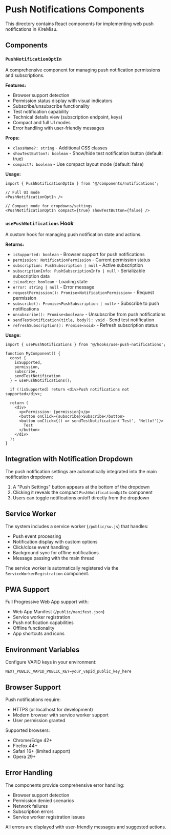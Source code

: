 # Push Notifications Components

This directory contains React components for implementing web push notifications in KireMisu.

## Components

### `PushNotificationOptIn`

A comprehensive component for managing push notification permissions and subscriptions.

**Features:**
- Browser support detection
- Permission status display with visual indicators
- Subscribe/unsubscribe functionality  
- Test notification capability
- Technical details view (subscription endpoint, keys)
- Compact and full UI modes
- Error handling with user-friendly messages

**Props:**
- `className?: string` - Additional CSS classes
- `showTestButton?: boolean` - Show/hide test notification button (default: true)
- `compact?: boolean` - Use compact layout mode (default: false)

**Usage:**
```tsx
import { PushNotificationOptIn } from '@/components/notifications';

// Full UI mode
<PushNotificationOptIn />

// Compact mode for dropdowns/settings
<PushNotificationOptIn compact={true} showTestButton={false} />
```

### `usePushNotifications` Hook

A custom hook for managing push notification state and actions.

**Returns:**
- `isSupported: boolean` - Browser support for push notifications
- `permission: NotificationPermission` - Current permission status
- `subscription: PushSubscription | null` - Active subscription
- `subscriptionInfo: PushSubscriptionInfo | null` - Serializable subscription data
- `isLoading: boolean` - Loading state
- `error: string | null` - Error message
- `requestPermission(): Promise<NotificationPermission>` - Request permission
- `subscribe(): Promise<PushSubscription | null>` - Subscribe to push notifications
- `unsubscribe(): Promise<boolean>` - Unsubscribe from push notifications
- `sendTestNotification(title, body?): void` - Send test notification
- `refreshSubscription(): Promise<void>` - Refresh subscription status

**Usage:**
```tsx
import { usePushNotifications } from '@/hooks/use-push-notifications';

function MyComponent() {
  const { 
    isSupported, 
    permission, 
    subscribe, 
    sendTestNotification 
  } = usePushNotifications();

  if (!isSupported) return <div>Push notifications not supported</div>;

  return (
    <div>
      <p>Permission: {permission}</p>
      <button onClick={subscribe}>Subscribe</button>
      <button onClick={() => sendTestNotification('Test', 'Hello!')}>
        Test
      </button>
    </div>
  );
}
```

## Integration with Notification Dropdown

The push notification settings are automatically integrated into the main notification dropdown:

1. A "Push Settings" button appears at the bottom of the dropdown
2. Clicking it reveals the compact `PushNotificationOptIn` component
3. Users can toggle notifications on/off directly from the dropdown

## Service Worker

The system includes a service worker (`/public/sw.js`) that handles:

- Push event processing
- Notification display with custom options
- Click/close event handling
- Background sync for offline notifications
- Message passing with the main thread

The service worker is automatically registered via the `ServiceWorkerRegistration` component.

## PWA Support

Full Progressive Web App support with:

- Web App Manifest (`/public/manifest.json`)
- Service worker registration
- Push notification capabilities
- Offline functionality
- App shortcuts and icons

## Environment Variables

Configure VAPID keys in your environment:

```env
NEXT_PUBLIC_VAPID_PUBLIC_KEY=your_vapid_public_key_here
```

## Browser Support

Push notifications require:
- HTTPS (or localhost for development)
- Modern browser with service worker support
- User permission granted

Supported browsers:
- Chrome/Edge 42+
- Firefox 44+
- Safari 16+ (limited support)
- Opera 29+

## Error Handling

The components provide comprehensive error handling:
- Browser support detection
- Permission denied scenarios
- Network failures
- Subscription errors
- Service worker registration issues

All errors are displayed with user-friendly messages and suggested actions.